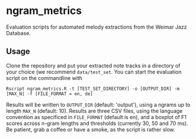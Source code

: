 # ngram_metrics
Evaluation scripts for automated melody extractions from the Weimar Jazz Database.

## Usage

Clone the repository and put your extracted note tracks in a directory of your choice (we recommend `data/test_set`. You can start the evaluation script on the commandline with 

``` console
Rscript ngram_metrics.R -t [TEST_SET_DIRECTORY] -o [OUTPUT_DIR] -m [MAX_N] -f [FILE_FORMAT = en, de]
```
Results will be written to `OUTPUT_DIR` (default: 'output'), using a ngrams up to length `MAX_N` (default: 10). Results are three CSV files, using the language convention as specificed in `FILE_FORMAT` (default is en), and a boxplot of F1 scores across n-gram lengths and thresholds (currently 30, 50 and 70 ms). Be patient, grab a coffee or have a smoke, as the script is rather slow.



